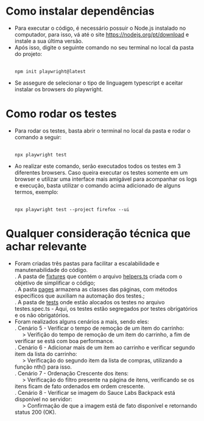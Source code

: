 # Como instalar dependências <br>
- Para executar o código, é necessário possuir o Node.js instalado no computador, para isso, vá até o site https://nodejs.org/pt/download e instale a sua última versão. <br>
- Após isso, digite o seguinte comando no seu terminal no local da pasta do projeto:<br><br>
  ```
  npm init playwright@latest
  ```
- Se assegure de selecionar o tipo de linguagem typescript e aceitar instalar os browsers do playwright. <br>

# Como rodar os testes <br>
- Para rodar os testes, basta abrir o terminal no local da pasta e rodar o comando a seguir: <br><br>
  ```
  npx playwright test
  ``` 
- Ao realizar este comando, serão executados todos os testes em 3 diferentes browsers. Caso queira executar os testes somente em um browser e utilizar uma interface mais amigável para acompanhar os logs e execução, basta utilizar o comando acima adicionado de alguns termos, exemplo: <br><br>
  ```
  npx playwright test --project firefox --ui
  ```

# Qualquer consideração técnica que achar relevante<br>
- Foram criadas três pastas para facilitar a escalabilidade e manutenabilidade do código.<br>
. A pasta de [fixtures](fixtures\helpers.ts) que contém o arquivo [helpers.ts](fixtures\helpers.ts) criada com o objetivo de simplificar o código;<br>
. A pasta [pages](pages) armazena as classes das páginas, com métodos específicos que auxiliam na automação dos testes.;<br>
. A pasta de [tests](tests) onde estão alocados os testes no arquivo testes.spec.ts - Aqui, os testes estão segregados por testes obrigatórios e os não obrigatórios. <br>
- Foram realizados alguns cenários a mais, sendo eles: <br>
. Cenário 5 - Verificar o tempo de remoção de um item do carrinho: <br>
&nbsp;&nbsp;&nbsp;&nbsp;  > Verifição do tempo de remoção de um item do carrinho, a fim de verificar se está com boa performance. <br>
. Cenário 6 - Adicionar mais de um item ao carrinho e verificar segundo item da lista do carrinho: <br>
&nbsp;&nbsp;&nbsp;&nbsp;  > Verificação do segundo item da lista de compras, utilizando a função nth() para isso.<br>
 . Cenário 7 - Ordenação Crescente dos itens: <br>
&nbsp;&nbsp;&nbsp;&nbsp;  > Verificação do filtro presente na página de itens, verificando se os itens ficam de fato ordenados em ordem crescente.<br>
 . Cenário 8 - Verificar se imagem do Sauce Labs Backpack está disponível no servidor: <br>
&nbsp;&nbsp;&nbsp;&nbsp;  > Confirmação de que a imagem está de fato disponível e retornando status 200 (OK).